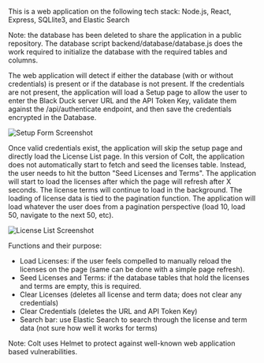 This is a web application on the following tech stack: Node.js, React, Express, SQLlite3, and Elastic Search

Note: the database has been deleted to share the application in a public repository. The database script backend/database/database.js does the work required to initialize the database with the required tables and columns. 

The web application will detect if either the database (with or without credentials) is present or if the database is not present. If the credentials are not present, the application will load a Setup page to allow the user to enter the Black Duck server URL and the API Token Key, validate them against the /api/authenticate endpoint, and then save the credentials encrypted in the Database. 

![Setup Form Screenshot](https://github.com/snps-steve/Component_Licenses_and_Terms_colt/blob/master/Colt_SetupForm.png)

Once valid credentials exist, the application will skip the setup page and directly load the License List page. In this version of Colt, the application does not automatically start to fetch and seed the licenses table. Instead, the user needs to hit the button "Seed Licenses and Terms". The application will start to load the licenses after which the page will refresh after X seconds. The license terms will continue to load in the background. The loading of license data is tied to the pagination function. The application will load whatever the user does from a pagination perspective (load 10, load 50, navigate to the next 50, etc).  

![License List Screenshot](https://github.com/snps-steve/Component_Licenses_and_Terms_colt/blob/master/Colt_LicenseList.png)

Functions and their purpose: 
- Load Licenses: if the user feels compelled to manually reload the licenses on the page (same can be done with a simple page refresh).
- Seed Licenses and Terms: if the database tables that hold the licenses and terms are empty, this is required.
- Clear Licenses (deletes all license and term data; does not clear any credentials)
- Clear Credentials (deletes the URL and API Token Key)
- Search bar: use Elastic Search to search through the license and term data (not sure how well it works for terms)

Note: Colt uses Helmet to protect against well-known web application based vulnerabilities.  
